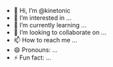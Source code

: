 - 👋 Hi, I’m @kinetonic
- 👀 I’m interested in ...
- 🌱 I’m currently learning ...
- 💞️ I’m looking to collaborate on ...
- 📫 How to reach me ...
- 😄 Pronouns: ...
- ⚡ Fun fact: ...

<!---
kinetonic/kinetonic is a ✨ special ✨ repository because its `README.md` (this file) appears on your GitHub profile.
You can click the Preview link to take a look at your changes.
--->
